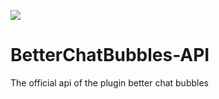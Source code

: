 [![](https://jitpack.io/v/max1mde/ChatBubbles-API.svg)](https://jitpack.io/#max1mde/ChatBubbles-API)


# BetterChatBubbles-API
The official api of the plugin better chat bubbles
